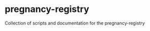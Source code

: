 pregnancy-registry
==================

Collection of scripts and documentation for the pregnancy-registry